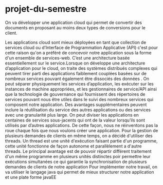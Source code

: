 # projet-du-semestre
On va développer une application cloud qui permet de convertir des documents  en proposant au moins deux types de conversions pour le client.


Les applications cloud sont mieux déployées en tant que collection de services cloud ou d’Interface de Programmation Applicative (API) c'est pour cette raison qu'on a préféré de concevoir notre application sous la forme d'un ensemble de services-web. C’est une architecture basée essentiellement sur le service.Lorsque on développe une architecture d’application pour le cloud, on traite des systèmes distribués complexes qui peuvent tirer parti des applications faiblement couplées basées sur de nombreux services pouvant également être dissociés des données . On peut séparer physiquement les services d’application, les exécuter sur les instances de machine appropriées, et les gestionnaires de service/API ainsi que la technologie de gouvernance qui fournissent des répertoires de services pouvant nous être utiles dans le suivi des nombreux services qui composent notre application.
Des avantages supplémentaires peuvent inclure la réutilisation du service des autres applications ou des services avec une granularité plus large. On peut diviser les applications en centaines de services sous-jacents qui ont de la valeur lorsqu’ils sont utilisés par d’autres applications. De cette façon, nous ne réinventons pas la roue chaque fois que nous voulons créer une application. 
Pour la gestion de plusieurs demandes de clients en même temps, on a décidé d'utiliser des threads. 
Un thread est une unité d'exécution faisant partie d'un programme, cette unité fonctionne de façon autonome et parallèlement a d'autre threads. Le principal avantage est de pouvoir répartir différent traitement d'un même programme en plusieurs unités distinctes poir permettre leur exécutions simultanées ce qui garantie la synchronisation de plusieurs demandes de clients de notre application
Pour implémenter notre travail, on va utiliser le langage java qui permet de mieux structurer notre application et une plate forme javaEE
